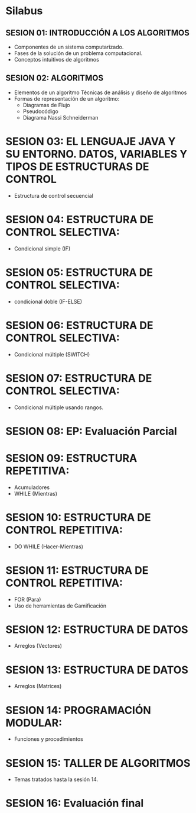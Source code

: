 # Silabus

## SESION 01: INTRODUCCIÓN A LOS ALGORITMOS 
- Componentes de un sistema computarizado. 
- Fases de la solución de un problema computacional.
- Conceptos intuitivos de algoritmos

## SESION 02: ALGORITMOS 
- Elementos de un algoritmo Técnicas de análisis y diseño de algoritmos 
- Formas de representación de un algoritmo: 
    - Diagramas de Flujo 
    - Pseudocódigo 
    - Diagrama Nassi Schneiderman

# SESION 03: EL LENGUAJE JAVA Y SU ENTORNO. DATOS, VARIABLES Y TIPOS DE ESTRUCTURAS DE CONTROL 
- Estructura de control secuencial

# SESION 04: ESTRUCTURA DE CONTROL SELECTIVA:
- Condicional simple (IF)

# SESION 05: ESTRUCTURA DE CONTROL SELECTIVA:
- condicional doble (IF-ELSE)

# SESION 06: ESTRUCTURA DE CONTROL SELECTIVA:
- Condicional múltiple (SWITCH)

# SESION 07: ESTRUCTURA DE CONTROL SELECTIVA:
- Condicional múltiple usando rangos.

# SESION 08: EP: Evaluación Parcial

# SESION 09: ESTRUCTURA REPETITIVA:
- Acumuladores
- WHILE (Mientras)

# SESION 10: ESTRUCTURA DE CONTROL REPETITIVA: 
- DO WHILE (Hacer-Mientras)

# SESION 11: ESTRUCTURA DE CONTROL REPETITIVA: 
- FOR (Para) 
- Uso de herramientas de Gamificación

# SESION 12: ESTRUCTURA DE DATOS
- Arreglos (Vectores)

# SESION 13: ESTRUCTURA DE DATOS
- Arreglos (Matrices)

# SESION 14: PROGRAMACIÓN MODULAR:
- Funciones y procedimientos

# SESION 15: TALLER DE ALGORITMOS
- Temas tratados hasta la sesión 14.

# SESION 16: Evaluación final